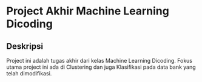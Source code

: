 # Project Akhir Machine Learning Dicoding 
## Deskripsi

Project ini adalah tugas akhir dari kelas Machine Learning Dicoding. Fokus utama project ini ada di Clustering dan juga Klasifikasi pada data bank yang telah dimodifikasi.
